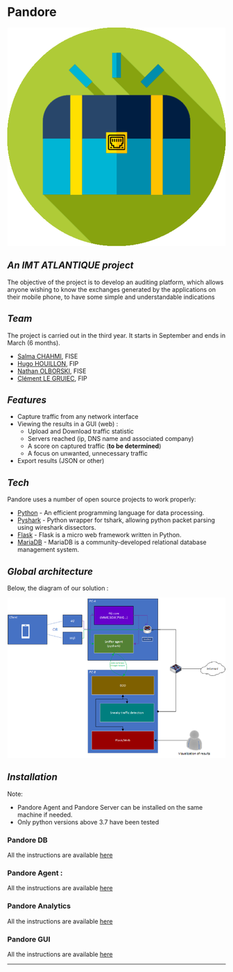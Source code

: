 
# Pandore

![pandore](./docs/pandore_icon.png)

## _An IMT ATLANTIQUE project_

The objective of the project is to develop an auditing platform, which allows anyone wishing to know the exchanges generated by the applications on their mobile phone, to have some simple and understandable indications

## _Team_

The project is carried out in the third year. It starts in September and ends in March (6 months).

- [Salma CHAHMI](https://fr.linkedin.com/in/salma-chahmi), FISE
- [Hugo HOUILLON](https://fr.linkedin.com/in/hugo-houillon), FIP
- [Nathan OLBORSKI](https://fr.linkedin.com/in/nathan-olborski-2a1297195), FISE
- [Clément LE GRUIEC](https://www.linkedin.com/in/clement-le-gruiec/), FIP

## _Features_

- Capture traffic from any network interface
- Viewing the results in a GUI (web) :
  - Upload and Download traffic statistic
  - Servers reached (ip, DNS name and associated company)
  - A score on captured traffic (**to be determined**)
  - A focus on unwanted, unnecessary traffic 
- Export results (JSON or other)

##  _Tech_

Pandore uses a number of open source projects to work properly:

- [Python](https://www.python.org/) - An efficient programming language for data processing.
- [Pyshark](https://github.com/KimiNewt/pyshark) - Python wrapper for tshark, allowing python packet parsing using wireshark dissectors.
- [Flask](https://flask.palletsprojects.com/en/2.0.x/) - Flask is a micro web framework written in Python.
- [MariaDB](https://mariadb.org/) - MariaDB is a community-developed relational database management system.

##  _Global architecture_

Below, the diagram of our solution :

![Pandore solution diagram](./docs/global/pandore-global-scheme.png)

##  _Installation_

Note:  
- Pandore Agent and Pandore Server can be installed on the same machine if needed.
- Only python versions above 3.7 have been tested

### Pandore DB

All the instructions are available [here](./Database/)

### Pandore Agent :

All the instructions are available [here](./pandore-sniffer/)

### Pandore Analytics

All the instructions are available [here](./webserver/application/analytics/)

### Pandore GUI

All the instructions are available [here](./webserver)




----------
